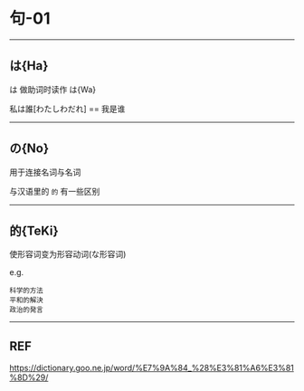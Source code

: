 # 句-01


---
## は{Ha}

は 做助词时读作 は{Wa}

私は誰[わたしわだれ] == 我是谁


---
## の{No}

用于连接名词与名词

与汉语里的 `的` 有一些区别


---
## 的{TeKi}

使形容词变为形容动词(な形容词)

e.g.
```
科学的方法
平和的解決
政治的発言
```


---
## REF

https://dictionary.goo.ne.jp/word/%E7%9A%84_%28%E3%81%A6%E3%81%8D%29/
